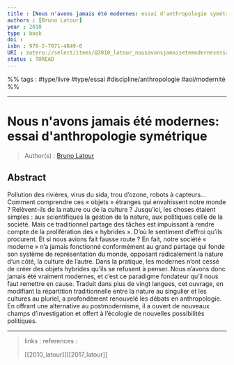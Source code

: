 ```yaml
---
title : [Nous n'avons jamais été modernes: essai d'anthropologie symétrique]
authors : [Bruno Latour]
year : 2010
type : book
doi : 
isbn : 978-2-7071-4849-0
URI : zotero://select/items/@2010_latour_nousavonsjamaisetemodernesessaianthropologiesymetrique
status : TOREAD
---
```


%% tags :  #type/livre #type/essai #discipline/anthropologie #aoi/modernité %% 

---

Nous n'avons jamais été modernes: essai d'anthropologie symétrique
===
> Author(s) : [Bruno Latour](https://fr.wikipedia.org/wiki/Bruno_Latour)

## Abstract
Pollution des rivières, virus du sida, trou d’ozone, robots à capteurs… Comment comprendre ces « objets » étranges qui envahissent notre monde ? Relèvent-ils de la nature ou de la culture ? Jusqu’ici, les choses étaient simples : aux scientifiques la gestion de la nature, aux politiques celle de la société. Mais ce traditionnel partage des tâches est impuissant à rendre compte de la prolifération des « hybrides ». D’où le sentiment d’effroi qu’ils procurent. Et si nous avions fait fausse route ? En fait, notre société « moderne » n’a jamais fonctionné conformément au grand partage qui fonde son système de représentation du monde, opposant radicalement la nature d’un côté, la culture de l’autre. Dans la pratique, les modernes n’ont cessé de créer des objets hybrides qu’ils se refusent à penser. Nous n’avons donc jamais été vraiment modernes, et c’est ce paradigme fondateur qu’il nous faut remettre en cause. Traduit dans plus de vingt langues, cet ouvrage, en modifiant la répartition traditionnelle entre la nature au singulier et les cultures au pluriel, a profondément renouvelé les débats en anthropologie. En offrant une alternative au postmodernisme, il a ouvert de nouveaux champs d’investigation et offert à l’écologie de nouvelles possibilités politiques.

---
> links : 
> references : 
> 
> [[2010_latour]][[2017_latour]]

